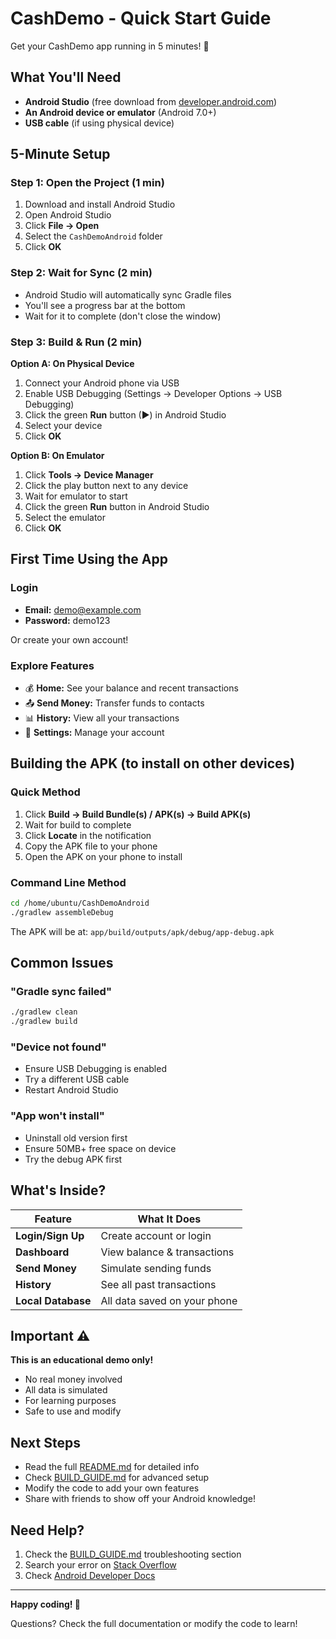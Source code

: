 # CashDemo - Quick Start Guide

Get your CashDemo app running in 5 minutes! 🚀

## What You'll Need

- **Android Studio** (free download from [developer.android.com](https://developer.android.com/studio))
- **An Android device or emulator** (Android 7.0+)
- **USB cable** (if using physical device)

## 5-Minute Setup

### Step 1: Open the Project (1 min)
1. Download and install Android Studio
2. Open Android Studio
3. Click **File → Open**
4. Select the `CashDemoAndroid` folder
5. Click **OK**

### Step 2: Wait for Sync (2 min)
- Android Studio will automatically sync Gradle files
- You'll see a progress bar at the bottom
- Wait for it to complete (don't close the window)

### Step 3: Build & Run (2 min)

**Option A: On Physical Device**
1. Connect your Android phone via USB
2. Enable USB Debugging (Settings → Developer Options → USB Debugging)
3. Click the green **Run** button (▶) in Android Studio
4. Select your device
5. Click **OK**

**Option B: On Emulator**
1. Click **Tools → Device Manager**
2. Click the play button next to any device
3. Wait for emulator to start
4. Click the green **Run** button in Android Studio
5. Select the emulator
6. Click **OK**

## First Time Using the App

### Login
- **Email:** demo@example.com
- **Password:** demo123

Or create your own account!

### Explore Features
- 💰 **Home:** See your balance and recent transactions
- 📤 **Send Money:** Transfer funds to contacts
- 📊 **History:** View all your transactions
- 📱 **Settings:** Manage your account

## Building the APK (to install on other devices)

### Quick Method
1. Click **Build → Build Bundle(s) / APK(s) → Build APK(s)**
2. Wait for build to complete
3. Click **Locate** in the notification
4. Copy the APK file to your phone
5. Open the APK on your phone to install

### Command Line Method
```bash
cd /home/ubuntu/CashDemoAndroid
./gradlew assembleDebug
```

The APK will be at: `app/build/outputs/apk/debug/app-debug.apk`

## Common Issues

### "Gradle sync failed"
```bash
./gradlew clean
./gradlew build
```

### "Device not found"
- Ensure USB Debugging is enabled
- Try a different USB cable
- Restart Android Studio

### "App won't install"
- Uninstall old version first
- Ensure 50MB+ free space on device
- Try the debug APK first

## What's Inside?

| Feature | What It Does |
|---------|-------------|
| **Login/Sign Up** | Create account or login |
| **Dashboard** | View balance & transactions |
| **Send Money** | Simulate sending funds |
| **History** | See all past transactions |
| **Local Database** | All data saved on your phone |

## Important ⚠️

**This is an educational demo only!**
- No real money involved
- All data is simulated
- For learning purposes
- Safe to use and modify

## Next Steps

- Read the full [README.md](README.md) for detailed info
- Check [BUILD_GUIDE.md](BUILD_GUIDE.md) for advanced setup
- Modify the code to add your own features
- Share with friends to show off your Android knowledge!

## Need Help?

1. Check the [BUILD_GUIDE.md](BUILD_GUIDE.md) troubleshooting section
2. Search your error on [Stack Overflow](https://stackoverflow.com)
3. Check [Android Developer Docs](https://developer.android.com)

---

**Happy coding! 🎉**

Questions? Check the full documentation or modify the code to learn!

